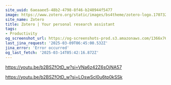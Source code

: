 ```yaml
---
site_uuid: 6aeaaee5-48b2-4798-8f46-b240944f5477
image: https://www.zotero.org/static/images/bs4theme/zotero-logo.1707326075.svg
site_name: Zotero
title: Zotero | Your personal research assistant
tags:
- Productivity
og_screenshot_url: https://og-screenshots-prod.s3.amazonaws.com/1366x768/80/false/c3d835cdb6f5d140980db9ff6a35fba147669db392a63685e1abd48bc32e28b9.jpeg
last_jina_request: '2025-03-09T06:45:00.532Z'
jina_error: 'Error occurred'
og_last_fetch: '2025-03-14T05:42:16.872Z'
---
```


https://youtu.be/b2BSZfOtD_w?si=VNa6z42Z6sOjNA57

https://youtu.be/b2BSZfOtD_w?si=LOswScl0u6tp0kSSk
